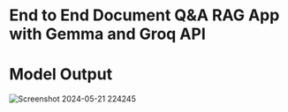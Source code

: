 # End to End Document Q&A RAG App with Gemma and Groq API  

# Model Output
![Screenshot 2024-05-21 224245](https://github.com/Vedhikanarasiman/Gemma-Model/assets/114580850/62b0bdb4-7d29-406f-b014-c428657a7b6d)

